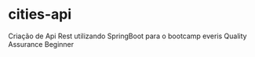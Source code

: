 # cities-api
Criação de Api Rest utilizando SpringBoot para o bootcamp everis Quality Assurance Beginner
